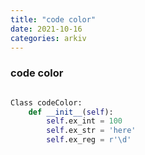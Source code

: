 ```yaml
---
title: "code color"
date: 2021-10-16
categories: arkiv
---
```


### code color

```python

Class codeColor:
    def __init__(self):
        self.ex_int = 100
        self.ex_str = 'here'
        self.ex_reg = r'\d'

```
